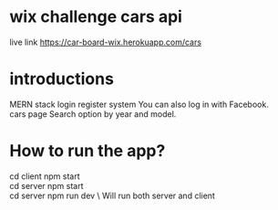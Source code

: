 # wix challenge cars api 

live link https://car-board-wix.herokuapp.com/cars

# introductions

 MERN stack login register system
 You can also log in with Facebook.<br>
 cars page Search option by year and model.
 
 # How to run the app?
 
 cd client npm start <br>
 cd server npm start <br>
 cd server npm run dev \ Will run both server and client
 
